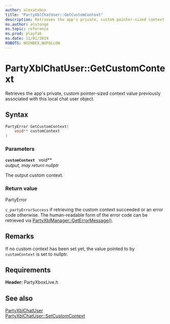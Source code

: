 ```yaml
---
author: alexatxbox
title: "PartyXblChatUser::GetCustomContext"
description: Retrieves the app's private, custom pointer-sized context value previously associated with this local chat user object.
ms.author: alstonge
ms.topic: reference
ms.prod: playfab
ms.date: 11/01/2019
ROBOTS: NOINDEX,NOFOLLOW
---
```


# PartyXblChatUser::GetCustomContext  

Retrieves the app's private, custom pointer-sized context value previously associated with this local chat user object.  

## Syntax  
  
```cpp
PartyError GetCustomContext(  
    void** customContext  
)  
```  
  
### Parameters  
  
**`customContext`** &nbsp; void**  
*output, may return nullptr*  
  
The output custom context.  
  
  
### Return value  
PartyError
  
```c_partyErrorSuccess``` if retrieving the custom context succeeded or an error code otherwise. The human-readable form of the error code can be retrieved via [PartyXblManager::GetErrorMessage()](../../PartyXblManager/methods/partyxblmanager_geterrormessage.md).
  
## Remarks  
  
If no custom context has been set yet, the value pointed to by `customContext` is set to nullptr.
  
## Requirements  
  
**Header:** PartyXboxLive.h
  
## See also  
[PartyXblChatUser](../partyxblchatuser.md)  
[PartyXblChatUser::SetCustomContext](partyxblchatuser_setcustomcontext.md)
  
  
